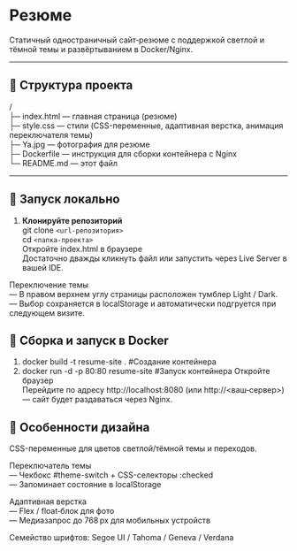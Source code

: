 # Резюме

Статичный одностраничный сайт‑резюме с поддержкой светлой и тёмной темы и развёртыванием в Docker/Nginx.

---

## 📂 Структура проекта

/  
├─ index.html — главная страница (резюме)  
├─ style.css — стили (CSS-переменные, адаптивная верстка, анимация переключателя темы)  
├─ Ya.jpg — фотография для резюме  
├─ Dockerfile — инструкция для сборки контейнера с Nginx  
└─ README.md — этот файл  

---

## 🚀 Запуск локально

1. **Клонируйте репозиторий**  
   git clone `<url-репозитория>`  
   cd `<папка-проекта>`  
Откройте index.html в браузере  
Достаточно дважды кликнуть файл или запустить через Live Server в вашей IDE.  

Переключение темы  
— В правом верхнем углу страницы расположен тумблер Light / Dark.  
— Выбор сохраняется в localStorage и автоматически подгруется при следующем визите.  

## 🐳 Сборка и запуск в Docker  
1. docker build -t resume-site .  #Создание контейнера  
2. docker run -d -p 80:80 resume-site #Запуск контейнера
Откройте браузер  
Перейдите по адресу http://localhost:8080 (или http://<ваш‑сервер>) — сайт будет раздаваться через Nginx.  

## 🎨 Особенности дизайна  
CSS-переменные для цветов светлой/тёмной темы и переходов.  
  
Переключатель темы  
— Чекбокс #theme-switch + CSS-селекторы :checked  
— Запоминает состояние в localStorage  

Адаптивная верстка  
— Flex / float‑блок для фото  
— Медиазапрос до 768 px для мобильных устройств  

Семейство шрифтов: Segoe UI / Tahoma / Geneva / Verdana  
